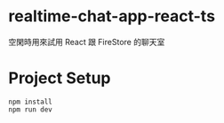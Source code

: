 # realtime-chat-app-react-ts

空閑時用來試用 React 跟 FireStore 的聊天室

# Project Setup

```
npm install
npm run dev

```
